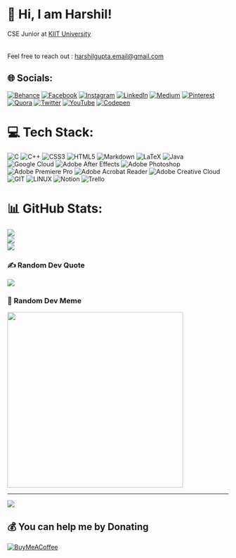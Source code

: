 # 👋 Hi, I am Harshil!
CSE Junior at [KIIT University](https://kiit.ac.in/)<br><br><br>Feel free to reach out : harshilgupta.email@gmail.com


## 🌐 Socials:
[![Behance](https://img.shields.io/badge/Behance-1769ff?logo=behance&logoColor=white)](https://behance.net/hxrshilgupta) [![Facebook](https://img.shields.io/badge/Facebook-%231877F2.svg?logo=Facebook&logoColor=white)](https://facebook.com/hxrshilgupta) [![Instagram](https://img.shields.io/badge/Instagram-%23E4405F.svg?logo=Instagram&logoColor=white)](https://instagram.com/hxrshilgupta) [![LinkedIn](https://img.shields.io/badge/LinkedIn-%230077B5.svg?logo=linkedin&logoColor=white)](https://linkedin.com/in/hxrshilgupta) [![Medium](https://img.shields.io/badge/Medium-12100E?logo=medium&logoColor=white)](https://medium.com/@hxrshilgupta) [![Pinterest](https://img.shields.io/badge/Pinterest-%23E60023.svg?logo=Pinterest&logoColor=white)](https://pinterest.com/hxrshilgupta) [![Quora](https://img.shields.io/badge/Quora-%23B92B27.svg?logo=Quora&logoColor=white)](https://quora.com/profile/Harshil-Gupta-36) [![Twitter](https://img.shields.io/badge/Twitter-%231DA1F2.svg?logo=Twitter&logoColor=white)](https://twitter.com/hxrshilgupta) [![YouTube](https://img.shields.io/badge/YouTube-%23FF0000.svg?logo=YouTube&logoColor=white)](https://youtube.com/@hxrshilgupta) [![Codepen](https://img.shields.io/badge/Codepen-000000?style=for-the-badge&logo=codepen&logoColor=white)](https://codepen.io/hxrshilgupta) 

# 💻 Tech Stack:
![C](https://img.shields.io/badge/c-%2300599C.svg?style=for-the-badge&logo=c&logoColor=white) ![C++](https://img.shields.io/badge/c++-%2300599C.svg?style=for-the-badge&logo=c%2B%2B&logoColor=white) ![CSS3](https://img.shields.io/badge/css3-%231572B6.svg?style=for-the-badge&logo=css3&logoColor=white) ![HTML5](https://img.shields.io/badge/html5-%23E34F26.svg?style=for-the-badge&logo=html5&logoColor=white) ![Markdown](https://img.shields.io/badge/markdown-%23000000.svg?style=for-the-badge&logo=markdown&logoColor=white) ![LaTeX](https://img.shields.io/badge/latex-%23008080.svg?style=for-the-badge&logo=latex&logoColor=white) ![Java](https://img.shields.io/badge/java-%23ED8B00.svg?style=for-the-badge&logo=openjdk&logoColor=white) ![Google Cloud](https://img.shields.io/badge/GoogleCloud-%234285F4.svg?style=for-the-badge&logo=google-cloud&logoColor=white) ![Adobe After Effects](https://img.shields.io/badge/Adobe%20After%20Effects-9999FF.svg?style=for-the-badge&logo=Adobe%20After%20Effects&logoColor=white) ![Adobe Photoshop](https://img.shields.io/badge/adobe%20photoshop-%2331A8FF.svg?style=for-the-badge&logo=adobe%20photoshop&logoColor=white) ![Adobe Premiere Pro](https://img.shields.io/badge/Adobe%20Premiere%20Pro-9999FF.svg?style=for-the-badge&logo=Adobe%20Premiere%20Pro&logoColor=white) ![Adobe Acrobat Reader](https://img.shields.io/badge/Adobe%20Acrobat%20Reader-EC1C24.svg?style=for-the-badge&logo=Adobe%20Acrobat%20Reader&logoColor=white) ![Adobe Creative Cloud](https://img.shields.io/badge/Adobe%20Creative%20Cloud-DA1F26.svg?style=for-the-badge&logo=Adobe%20Creative%20Cloud&logoColor=white) ![GIT](https://img.shields.io/badge/Git-fc6d26?style=for-the-badge&logo=git&logoColor=white) ![LINUX](https://img.shields.io/badge/Linux-FCC624?style=for-the-badge&logo=linux&logoColor=black) ![Notion](https://img.shields.io/badge/Notion-%23000000.svg?style=for-the-badge&logo=notion&logoColor=white) ![Trello](https://img.shields.io/badge/Trello-%23026AA7.svg?style=for-the-badge&logo=Trello&logoColor=white)
# 📊 GitHub Stats:
![](https://github-readme-stats.vercel.app/api?username=hxrshilgupta&theme=dark&hide_border=false&include_all_commits=false&count_private=false)<br/>
![](https://github-readme-streak-stats.herokuapp.com/?user=hxrshilgupta&theme=dark&hide_border=false)<br/>
![](https://github-readme-stats.vercel.app/api/top-langs/?username=hxrshilgupta&theme=dark&hide_border=false&include_all_commits=false&count_private=false&layout=compact)

### ✍️ Random Dev Quote
![](https://quotes-github-readme.vercel.app/api?type=horizontal&theme=tokyonight)

### 👀 Random Dev Meme
<img src='https://randommeme-five.vercel.app/' style="height: 400px;"/>

---
[![](https://visitcount.itsvg.in/api?id=hxrshilgupta&icon=0&color=0)](https://visitcount.itsvg.in)

  ## 💰 You can help me by Donating
  [![BuyMeACoffee](https://img.shields.io/badge/Buy%20Me%20a%20Coffee-ffdd00?style=for-the-badge&logo=buy-me-a-coffee&logoColor=black)](https://buymeacoffee.com/hxrshilgupta) 

  
<!-- Proudly created with GPRM ( https://gprm.itsvg.in ) -->
